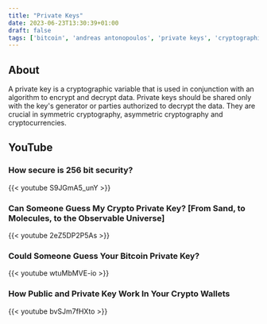 ```yaml
---
title: "Private Keys"
date: 2023-06-23T13:30:39+01:00
draft: false
tags: ['bitcoin', 'andreas antonopoulos', 'private keys', 'cryptographic', 'cryptography', 'encryption', 'asymmetric', 'decryption', 'crypto', 'wallets']
---
```


## About
A private key is a cryptographic variable that is used in conjunction with an algorithm to encrypt and decrypt data. Private keys should be shared only with the key's generator or parties authorized to decrypt the data. They are crucial in symmetric cryptography, asymmetric cryptography and cryptocurrencies.

## YouTube

### How secure is 256 bit security?
{{< youtube S9JGmA5_unY >}}

### Can Someone Guess My Crypto Private Key? [From Sand, to Molecules, to the Observable Universe]
{{< youtube 2eZ5DP2P5As >}}

### Could Someone Guess Your Bitcoin Private Key?
{{< youtube wtuMbMVE-io >}}

### How Public and Private Key Work In Your Crypto Wallets
{{< youtube bvSJm7fHXto >}}
